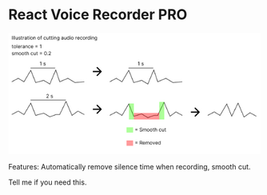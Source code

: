 # React Voice Recorder PRO

![React Voice Recorder PRO](./img/ilustration.jpeg)

Features: Automatically remove silence time when recording, smooth cut.


Tell me if you need this.